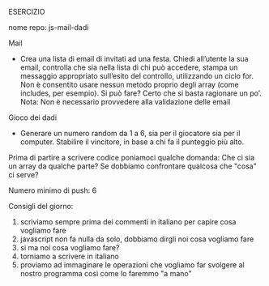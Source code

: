 ESERCIZIO

nome repo: js-mail-dadi

Mail
- Crea una lista di email di invitati ad una festa. Chiedi all’utente la sua email, controlla che sia nella lista di chi può accedere, stampa un messaggio appropriato sull’esito del controllo, utilizzando un ciclo for. Non è consentito usare nessun metodo proprio degli  array (come includes, per esempio). Si può fare? Certo che si basta ragionare un po’. Nota: Non è necessario provvedere alla validazione delle email

Gioco dei dadi
- Generare un numero random da 1 a 6, sia per il giocatore sia per il computer. Stabilire il vincitore, in base a chi fa il punteggio più alto.

Prima di partire a scrivere codice poniamoci qualche domanda: Che ci sia un array da qualche parte? Se dobbiamo confrontare qualcosa che "cosa" ci serve?

Numero minimo di push: 6

Consigli del giorno:
1. scriviamo sempre prima dei commenti in italiano per capire cosa vogliamo fare
2. javascript non fa nulla da solo, dobbiamo dirgli noi cosa vogliamo fare
3. si ma noi cosa vogliamo fare?
4. torniamo a scrivere in italiano
5. proviamo ad immaginare le operazioni che vogliamo far svolgere al nostro programma così come lo faremmo "a mano"